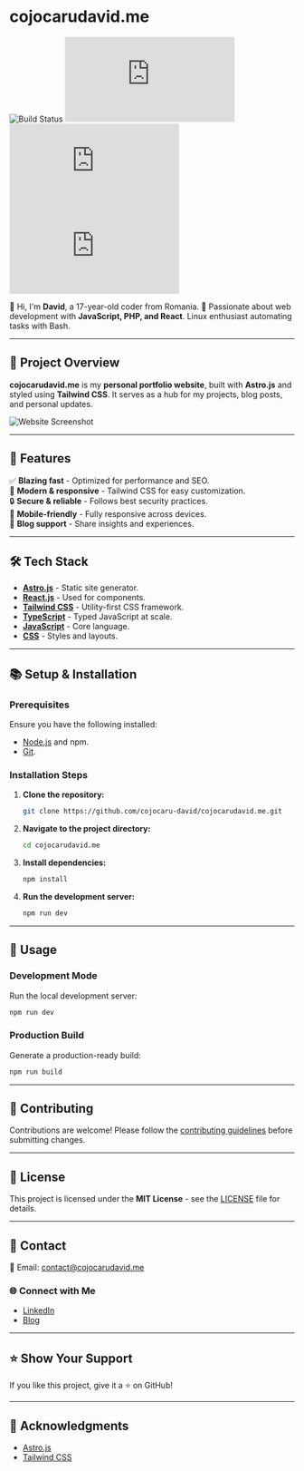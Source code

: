 # cojocarudavid.me

![Build Status](https://img.shields.io/github/actions/workflow/status/cojocaru-david/cojocarudavid.me/ci.yml)
![License](https://img.shields.io/github/license/cojocaru-david/cojocarudavid.me)
![Version](https://img.shields.io/github/package-json/v/cojocaru-david/cojocarudavid.me)
![Stars](https://img.shields.io/github/stars/cojocaru-david/cojocarudavid.me?style=social)

👋 Hi, I'm **David**, a 17-year-old coder from Romania. 🚀 Passionate about web development with **JavaScript, PHP, and React**. Linux enthusiast automating tasks with Bash.

---

## 🚀 Project Overview

**cojocarudavid.me** is my **personal portfolio website**, built with **Astro.js** and styled using **Tailwind CSS**. It serves as a hub for my projects, blog posts, and personal updates.

![Website Screenshot](.github/smartmockups_m1jn1m6x.jpg)

---

## 🌟 Features

✅ **Blazing fast** - Optimized for performance and SEO.  
🎨 **Modern & responsive** - Tailwind CSS for easy customization.  
🔒 **Secure & reliable** - Follows best security practices.  
📱 **Mobile-friendly** - Fully responsive across devices.  
📝 **Blog support** - Share insights and experiences.

---

## 🛠️ Tech Stack

- **[Astro.js](https://astro.build/)** - Static site generator.
- **[React.js](https://reactjs.org/)** - Used for components.
- **[Tailwind CSS](https://tailwindcss.com/)** - Utility-first CSS framework.
- **[TypeScript](https://www.typescriptlang.org/)** - Typed JavaScript at scale.
- **[JavaScript](https://developer.mozilla.org/en-US/docs/Web/JavaScript)** - Core language.
- **[CSS](https://developer.mozilla.org/en-US/docs/Web/CSS)** - Styles and layouts.

---

## 📚 Setup & Installation

### Prerequisites

Ensure you have the following installed:

- [Node.js](https://nodejs.org/) and npm.
- [Git](https://git-scm.com/).

### Installation Steps

1. **Clone the repository:**

   ```sh
   git clone https://github.com/cojocaru-david/cojocarudavid.me.git
   ```

2. **Navigate to the project directory:**

   ```sh
   cd cojocarudavid.me
   ```

3. **Install dependencies:**

   ```sh
   npm install
   ```

4. **Run the development server:**
   ```sh
   npm run dev
   ```

---

## 🎯 Usage

### Development Mode

Run the local development server:

```sh
npm run dev
```

### Production Build

Generate a production-ready build:

```sh
npm run build
```

---

## 🤝 Contributing

Contributions are welcome! Please follow the [contributing guidelines](CONTRIBUTING.md) before submitting changes.

---

## 📄 License

This project is licensed under the **MIT License** - see the [LICENSE](LICENSE) file for details.

---

## 💬 Contact

📧 Email: [contact@cojocarudavid.me](mailto:contact@cojocarudavid.me)

### 🌐 Connect with Me

- [LinkedIn](https://www.linkedin.com/in/cojocaru-david)
- [Blog](https://cojocarudavid.me/blog)

---

## ⭐ Show Your Support

If you like this project, give it a ⭐ on GitHub!

---

## 🙏 Acknowledgments

- [Astro.js](https://astro.build/)
- [Tailwind CSS](https://tailwindcss.com/)
